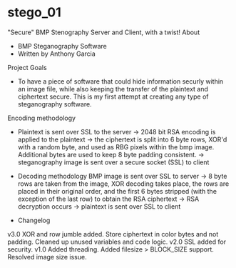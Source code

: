 # stego_01
"Secure" BMP Stenography Server and Client, with a twist!
About
- BMP Steganography Software
- Written by Anthony Garcia
 
Project Goals

- To have a piece of software that could hide information
securly within an image file, while also keeping the transfer of the
plaintext and ciphertext secure. This is my first attempt at creating any type
of steganography software.

Encoding methodology
- Plaintext is sent over SSL to the server -> 2048 bit RSA encoding is applied
  to the plaintext -> the ciphertext is split into 6 byte rows,
  XOR'd with a random byte, and used as RBG pixels within the bmp image.
Additional bytes are used to keep 8 byte padding consistent. -> steganography
image is sent over a secure socket (SSL) to client

- Decoding methodology
BMP image is sent over SSL to server -> 8 byte rows are taken from the
  image, XOR decoding takes place, the rows are placed in their original
order, and the first 6 bytes stripped (with the exception of the last row)
to obtain the RSA ciphertext -> RSA decryption occurs -> plaintext is sent
over SSL to client

- Changelog

v3.0
  XOR and row jumble added.
  Store ciphertext in color bytes and not padding.
  Cleaned up unused variables and code logic.
v2.0
  SSL added for security.
v1.0
  Added threading.
  Added filesize > BLOCK_SIZE support.
  Resolved image size issue.
